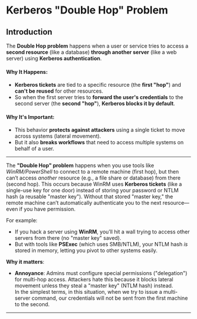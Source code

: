 # Kerberos "Double Hop" Problem
## Introduction
The **Double Hop problem** happens when a user or service tries to access a **second resource** (like a database) **through another server** (like a web server) using **Kerberos authentication**.

#### Why It Happens:

* **Kerberos tickets** are tied to a specific resource (the **first "hop"**) and **can't be reused** for other resources.
* So when the first server tries to **forward the user's credentials** to the second server (the **second "hop"**), **Kerberos blocks it by default**.

#### Why It's Important:

* This behavior **protects against attackers** using a single ticket to move across systems (lateral movement).
* But it also **breaks workflows** that need to access multiple systems on behalf of a user.
---

The **"Double Hop" problem** happens when you use tools like _WinRM/PowerShell_ to connect to a remote machine (first hop), but then can’t access *another* resource (e.g., a file share or database) from there (second hop). This occurs because WinRM uses **Kerberos tickets** (like a single-use key for one door) instead of storing your password or NTLM hash (a reusable "master key"). Without that stored "master key," the remote machine can’t automatically authenticate you to the next resource—even if you have permission.  

For example:  
- If you hack a server using **WinRM**, you’ll hit a wall trying to access other servers from there (no "master key" saved).  
- But with tools like **PSExec** (which uses SMB/NTLM), your NTLM hash *is* stored in memory, letting you pivot to other systems easily.  

**Why it matters**:  
- **Annoyance**: Admins must configure special permissions ("delegation") for multi-hop access. Attackers hate this because it blocks lateral movement unless they steal a "master key" (NTLM hash) instead.  
In the simplest terms, in this situation, when we try to issue a multi-server command, our credentials will not be sent from the first machine to the second.

---
